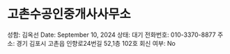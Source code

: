 # 고촌수공인중개사사무소

성함: 김옥선
Date: September 10, 2024
상태: 대기
전화번호: 010-3370-8877
주소: 경기 김포시 고촌읍 인향로24번길 52,1층 102호
회신 여부: No